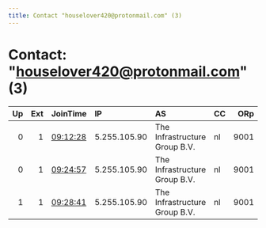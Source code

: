 ```yaml
---
title: Contact "houselover420@protonmail.com" (3)
---
```


# Contact: "houselover420@protonmail.com" (3)

|   Up |   Ext | JoinTime                                                                                              | IP           | AS                            | CC   |   ORp |   Dirp | OS    | Version   | Nickname    |   eFamMembers |
|-----:|------:|:------------------------------------------------------------------------------------------------------|:-------------|:------------------------------|:-----|------:|-------:|:------|:----------|:------------|--------------:|
|    0 |     1 | [09:12:28](https://nusenu.github.io/OrNetStats/w/relay/7B0DCD6578B7FB887002453F0D5B65FDB00CA4BB.html) | 5.255.105.90 | The Infrastructure Group B.V. | nl   |  9001 |      0 | Linux | 0.4.7.13  | SonicMyriad |             1 |
|    0 |     1 | [09:24:57](https://nusenu.github.io/OrNetStats/w/relay/3C208BF1A9CB6A56EE62BE48E1A751A34C70837B.html) | 5.255.105.90 | The Infrastructure Group B.V. | nl   |  9001 |      0 | Linux | 0.4.7.13  | SonicMyriad |             1 |
|    1 |     1 | [09:28:41](https://nusenu.github.io/OrNetStats/w/relay/A663B77E63C96610069B2251DA0E6F70C85F5D51.html) | 5.255.105.90 | The Infrastructure Group B.V. | nl   |  9001 |      0 | Linux | 0.4.7.13  | SonicMyriad |             1 |
